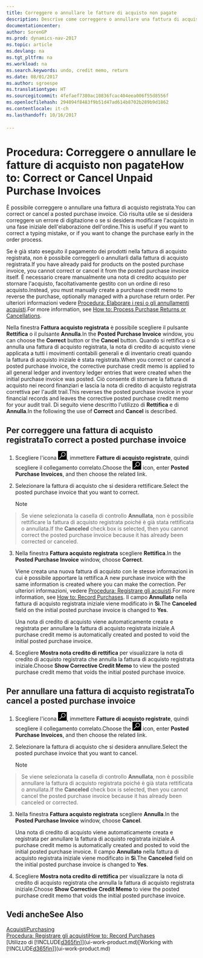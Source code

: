 ```yaml
---
title: Correggere o annullare le fatture di acquisto non pagate
description: Descrive come correggere o annullare una fattura di acquisto registrata e creare automaticamente una nota di credito di acquisto.
documentationcenter: 
author: SorenGP
ms.prod: dynamics-nav-2017
ms.topic: article
ms.devlang: na
ms.tgt_pltfrm: na
ms.workload: na
ms.search.keywords: undo, credit memo, return
ms.date: 08/01/2017
ms.author: sgroespe
ms.translationtype: HT
ms.sourcegitcommit: 4fefaef7380ac10836fcac404eea006f55d8556f
ms.openlocfilehash: 294094f8483f9b51d47ad614b8702b289b9d1862
ms.contentlocale: it-ch
ms.lasthandoff: 10/16/2017

---
```

# <a name="how-to-correct-or-cancel-unpaid-purchase-invoices"></a><span data-ttu-id="ab771-103">Procedura: Correggere o annullare le fatture di acquisto non pagate</span><span class="sxs-lookup"><span data-stu-id="ab771-103">How to: Correct or Cancel Unpaid Purchase Invoices</span></span>
<span data-ttu-id="ab771-104">È possibile correggere o annullare una fattura di acquisto registrata.</span><span class="sxs-lookup"><span data-stu-id="ab771-104">You can correct or cancel a posted purchase invoice.</span></span> <span data-ttu-id="ab771-105">Ciò risulta utile se si desidera correggere un errore di digitazione o se si desidera modificare l'acquisto in una fase iniziale dell'elaborazione dell'ordine.</span><span class="sxs-lookup"><span data-stu-id="ab771-105">This is useful if you want to correct a typing mistake, or if you want to change the purchase early in the order process.</span></span>

<span data-ttu-id="ab771-106">Se è già stato eseguito il pagamento dei prodotti nella fattura di acquisto registrata, non è possibile correggerli o annullarli dalla fattura di acquisto registrata.</span><span class="sxs-lookup"><span data-stu-id="ab771-106">If you have already paid for products on the posted purchase invoice, you cannot correct or cancel it from the posted purchase invoice itself.</span></span> <span data-ttu-id="ab771-107">È necessario creare manualmente una nota di credito acquisto per stornare l'acquisto, facoltativamente gestito con un ordine di reso acquisto.</span><span class="sxs-lookup"><span data-stu-id="ab771-107">Instead, you must manually create a purchase credit memo to reverse the purchase, optionally managed with a purchase return order.</span></span> <span data-ttu-id="ab771-108">Per ulteriori informazioni vedere [Procedura: Elaborare i resi o gli annullamenti acquisti](purchasing-how-process-purchase-returns-cancellations.md).</span><span class="sxs-lookup"><span data-stu-id="ab771-108">For more information, see [How to: Process Purchase Returns or Cancellations](purchasing-how-process-purchase-returns-cancellations.md).</span></span>

<span data-ttu-id="ab771-109">Nella finestra **Fattura acquisto registrata** è possibile scegliere il pulsante **Rettifica** o il pulsante **Annulla**.</span><span class="sxs-lookup"><span data-stu-id="ab771-109">In the **Posted Purchase Invoice** window, you can choose the **Correct** button or the **Cancel** button.</span></span> <span data-ttu-id="ab771-110">Quando si rettifica o si annulla una fattura di acquisto registrata, la nota di credito di acquisto viene applicata a tutti i movimenti contabili generali e di inventario creati quando la fattura di acquisto iniziale è stata registrata.</span><span class="sxs-lookup"><span data-stu-id="ab771-110">When you correct or cancel a posted purchase invoice, the corrective purchase credit memo is applied to all general ledger and inventory ledger entries that were created when the initial purchase invoice was posted.</span></span> <span data-ttu-id="ab771-111">Ciò consente di stornare la fattura di acquisto nei record finanziari e lascia la nota di credito di acquisto registrata correttiva per l'audit trail.</span><span class="sxs-lookup"><span data-stu-id="ab771-111">This reverses the posted purchase invoice in your financial records and leaves the corrective posted purchase credit memo for your audit trail.</span></span> <span data-ttu-id="ab771-112">Di seguito viene descritto l'utilizzo di **Rettifica** e di **Annulla**.</span><span class="sxs-lookup"><span data-stu-id="ab771-112">In the following the use of **Correct** and **Cancel** is described.</span></span>

## <a name="to-correct-a-posted-purchase-invoice"></a><span data-ttu-id="ab771-113">Per correggere una fattura di acquisto registrata</span><span class="sxs-lookup"><span data-stu-id="ab771-113">To correct a posted purchase invoice</span></span>
1. <span data-ttu-id="ab771-114">Scegliere l'icona ![Cerca pagina o report](media/ui-search/search_small.png "icona Cerca pagina o report"), immettere **Fatture di acquisto registrate**, quindi scegliere il collegamento correlato.</span><span class="sxs-lookup"><span data-stu-id="ab771-114">Choose the ![Search for Page or Report](media/ui-search/search_small.png "Search for Page or Report icon") icon, enter **Posted Purchase Invoices**, and then choose the related link.</span></span>  
2. <span data-ttu-id="ab771-115">Selezionare la fattura di acquisto che si desidera rettificare.</span><span class="sxs-lookup"><span data-stu-id="ab771-115">Select the posted purchase invoice that you want to correct.</span></span>  

    > [!NOTE]  
>   <span data-ttu-id="ab771-116">Se viene selezionata la casella di controllo **Annullata**, non è possibile rettificare la fattura di acquisto registrata poiché è già stata rettificata o annullata.</span><span class="sxs-lookup"><span data-stu-id="ab771-116">If the **Canceled** check box is selected, then you cannot correct the posted purchase invoice because it has already been corrected or canceled.</span></span>
3. <span data-ttu-id="ab771-117">Nella finestra **Fattura acquisto registrata** scegliere **Rettifica**.</span><span class="sxs-lookup"><span data-stu-id="ab771-117">In the **Posted Purchase Invoice** window, choose **Correct**.</span></span>

    <span data-ttu-id="ab771-118">Viene creata una nuova fattura di acquisto con le stesse informazioni in cui è possibile apportare la rettifica.</span><span class="sxs-lookup"><span data-stu-id="ab771-118">A new purchase invoice with the same information is created where you can make the correction.</span></span> <span data-ttu-id="ab771-119">Per ulteriori informazioni, vedere [Procedura: Registrare gli acquisti](purchasing-how-record-purchases.md).</span><span class="sxs-lookup"><span data-stu-id="ab771-119">For more information, see [How to: Record Purchases](purchasing-how-record-purchases.md).</span></span> <span data-ttu-id="ab771-120">Il campo **Annullato** nella fattura di acquisto registrata iniziale viene modificato in **Sì**.</span><span class="sxs-lookup"><span data-stu-id="ab771-120">The **Canceled** field on the initial posted purchase invoice is changed to **Yes**.</span></span>

    <span data-ttu-id="ab771-121">Una nota di credito di acquisto viene automaticamente creata e registrata per annullare la fattura di acquisto registrata iniziale.</span><span class="sxs-lookup"><span data-stu-id="ab771-121">A purchase credit memo is automatically created and posted to void the initial posted purchase invoice.</span></span>
4. <span data-ttu-id="ab771-122">Scegliere **Mostra nota credito di rettifica** per visualizzare la nota di credito di acquisto registrata che annulla la fattura di acquisto registrata iniziale.</span><span class="sxs-lookup"><span data-stu-id="ab771-122">Choose **Show Corrective Credit Memo** to view the posted purchase credit memo that voids the initial posted purchase invoice.</span></span>

## <a name="to-cancel-a-posted-purchase-invoice"></a><span data-ttu-id="ab771-123">Per annullare una fattura di acquisto registrata</span><span class="sxs-lookup"><span data-stu-id="ab771-123">To cancel a posted purchase invoice</span></span>
1. <span data-ttu-id="ab771-124">Scegliere l'icona ![Cerca pagina o report](media/ui-search/search_small.png "icona Cerca pagina o report"), immettere **Fatture di acquisto registrate**, quindi scegliere il collegamento correlato.</span><span class="sxs-lookup"><span data-stu-id="ab771-124">Choose the ![Search for Page or Report](media/ui-search/search_small.png "Search for Page or Report icon") icon, enter **Posted Purchase Invoices**, and then choose the related link.</span></span>  
2. <span data-ttu-id="ab771-125">Selezionare la fattura di acquisto che si desidera annullare.</span><span class="sxs-lookup"><span data-stu-id="ab771-125">Select the posted purchase invoice that you want to cancel.</span></span>

    > [!NOTE]  
>   <span data-ttu-id="ab771-126">Se viene selezionata la casella di controllo **Annullata**, non è possibile annullare la fattura di acquisto registrata poiché è già stata rettificata o annullata.</span><span class="sxs-lookup"><span data-stu-id="ab771-126">If the **Canceled** check box is selected, then you cannot cancel the posted purchase invoice because it has already been canceled or corrected.</span></span>
3. <span data-ttu-id="ab771-127">Nella finestra **Fattura acquisto registrata** scegliere **Annulla**.</span><span class="sxs-lookup"><span data-stu-id="ab771-127">In the **Posted Purchase Invoice** window, choose **Cancel**.</span></span>

    <span data-ttu-id="ab771-128">Una nota di credito di acquisto viene automaticamente creata e registrata per annullare la fattura di acquisto registrata iniziale.</span><span class="sxs-lookup"><span data-stu-id="ab771-128">A purchase credit memo is automatically created and posted to void the initial posted purchase invoice.</span></span> <span data-ttu-id="ab771-129">Il campo **Annullato** nella fattura di acquisto registrata iniziale viene modificato in **Sì**.</span><span class="sxs-lookup"><span data-stu-id="ab771-129">The **Canceled** field on the initial posted purchase invoice is changed to **Yes**.</span></span>
4. <span data-ttu-id="ab771-130">Scegliere **Mostra nota credito di rettifica** per visualizzare la nota di credito di acquisto registrata che annulla la fattura di acquisto registrata iniziale.</span><span class="sxs-lookup"><span data-stu-id="ab771-130">Choose **Show Corrective Credit Memo** to view the posted purchase credit memo that voids the initial posted purchase invoice.</span></span>

## <a name="see-also"></a><span data-ttu-id="ab771-131">Vedi anche</span><span class="sxs-lookup"><span data-stu-id="ab771-131">See Also</span></span>
[<span data-ttu-id="ab771-132">Acquisti</span><span class="sxs-lookup"><span data-stu-id="ab771-132">Purchasing</span></span>](purchasing-manage-purchasing.md)  
[<span data-ttu-id="ab771-133">Procedura: Registrare gli acquisti</span><span class="sxs-lookup"><span data-stu-id="ab771-133">How to: Record Purchases</span></span>](purchasing-how-record-purchases.md)  
<span data-ttu-id="ab771-134">[Utilizzo di [!INCLUDE[d365fin](includes/d365fin_md.md)]](ui-work-product.md)</span><span class="sxs-lookup"><span data-stu-id="ab771-134">[Working with [!INCLUDE[d365fin](includes/d365fin_md.md)]](ui-work-product.md)</span></span>

